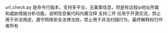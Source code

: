 url_check.py
是命令行版本，支持多平台，无备案信息，但是有远程ip地址所属和威胁情报分析功能，说明信息看代码内置注释
支持二开 仅用于开源交流，禁止用于非法用途，遵守网络安全法律法规，禁止用于非法扫描行为，最终解释权归作者所有
